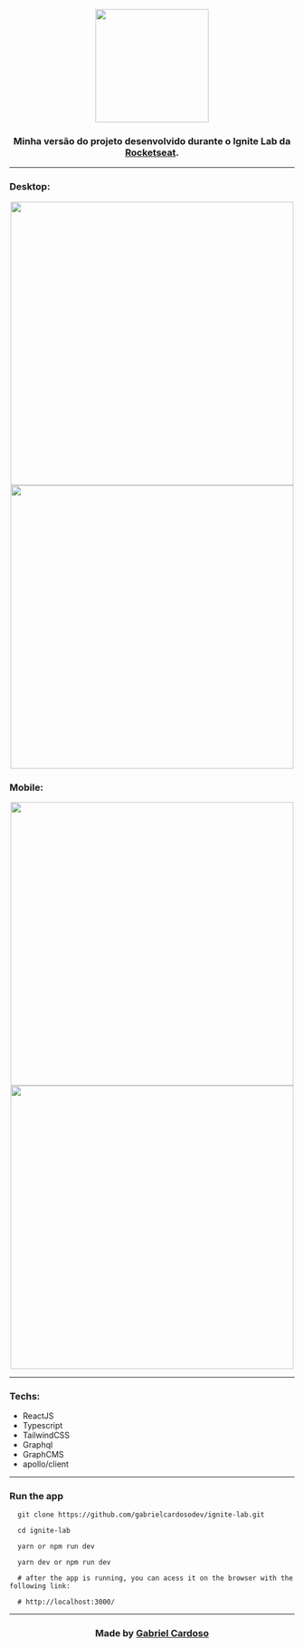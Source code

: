 <p align="center">
  <img width="200" src="https://i.imgur.com/LSkh9pz.png" /> 
</p>

<h3 align='center'>
  Minha versão do projeto desenvolvido durante o Ignite Lab da <a href='https://www.rocketseat.com.br/' target='_blank'>Rocketseat</a>.
</h3>

---

### Desktop:
<p align="center">
<img width="500" src="https://i.imgur.com/9u6chH2.png" /> 
<img width="500" src="https://i.imgur.com/88PoVGb.png" /> 
</p>

### Mobile:
<p align="center">
<img width="500" src="https://i.imgur.com/X827lP4.png" /> 
<img width="500" src="https://i.imgur.com/xMnKAcl.png" /> 
</p>

---

### Techs:
- ReactJS
- Typescript
- TailwindCSS
- Graphql
- GraphCMS
- apollo/client

---
### Run the app

```shell
  git clone https://github.com/gabrielcardosodev/ignite-lab.git
  
  cd ignite-lab 

  yarn or npm run dev

  yarn dev or npm run dev

  # after the app is running, you can acess it on the browser with the following link:
  
  # http://localhost:3000/

```
---

  ### <p align="center"> Made by [Gabriel Cardoso](https://github.com/gabrielcardosodev) 
